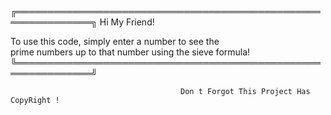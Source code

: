 

╔══════════════════════════════════════════════════════════════╗
  Hi My Friend!                                              
                                                          
  To use this code, simply enter a number to see the       
  prime numbers up to that number using the sieve formula!  
╚══════════════════════════════════════════════════════════════╝


                                          Don t Forgot This Project Has CopyRight !                                                                                                                             
